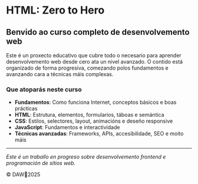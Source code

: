 # HTML: Zero to Hero

## Benvido ao curso completo de desenvolvemento web

Este é un proxecto educativo que cubre todo o necesario para aprender desenvolvemento web desde cero ata un nivel avanzado. O contido está organizado de forma progresiva, comezando polos fundamentos e avanzando cara a técnicas máis complexas.

### Que atoparás neste curso

- **Fundamentos**: Como funciona Internet, conceptos básicos e boas prácticas
- **HTML**: Estrutura, elementos, formularios, táboas e semántica
- **CSS**: Estilos, selectores, layout, animacións e deseño responsive
- **JavaScript**: Fundamentos e interactividade
- **Técnicas avanzadas**: Frameworks, APIs, accesibilidade, SEO e moito máis

---

*Este é un traballo en progreso sobre desenvolvemento frontend e programación de sitios web.*

© DAW🧊2025
